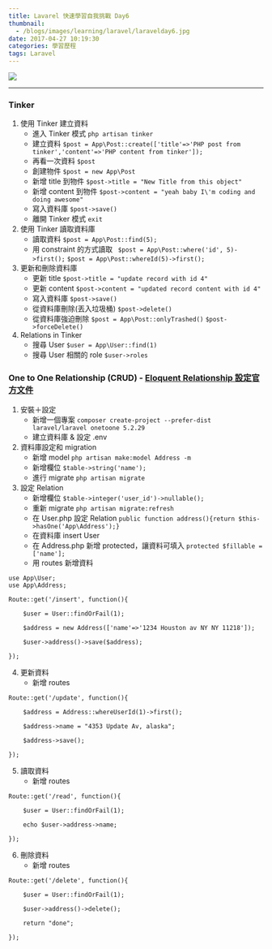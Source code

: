 ```yaml
---
title: Lavarel 快速學習自我挑戰 Day6
thumbnail:
  - /blogs/images/learning/laravel/laravelday6.jpg
date: 2017-04-27 10:19:30
categories: 學習歷程
tags: Laravel
---
```

<img src="/blogs/images/learning/laravel/laravelday6.jpg">

***
### Tinker
1. 使用 Tinker 建立資料
    - 進入 Tinker 模式
    `php artisan tinker`
    - 建立資料
    `$post = App\Post::create(['title'=>'PHP post from tinker','content'=>'PHP content from tinker']);`
    - 再看一次資料
    `$post`
    - 創建物件
    `$post = new App\Post`
    - 新增 title 到物件
    `$post->title = "New Title from this object"`
    - 新增 content 到物件
    `$post->content = "yeah baby I\'m coding and doing awesome"`
    - 寫入資料庫
    `$post->save()`
    - 離開 Tinker 模式
    `exit`
2. 使用 Tinker 讀取資料庫
    - 讀取資料
    `$post = App\Post::find(5);`
    - 用 constraint 的方式讀取
    ` $post = App\Post::where('id', 5)->first();`
    `$post = App\Post::whereId(5)->first();`
3. 更新和刪除資料庫
    - 更新 title
    `$post->title = "update record with id 4"`
    - 更新 content
    `$post->content = "updated record content with id 4"`
    - 寫入資料庫 `$post->save()`
    - 從資料庫刪除(丟入垃圾桶) `$post->delete()`
    - 從資料庫強迫刪除
    `$post = App\Post::onlyTrashed()`
    `$post->forceDelete()`
4. Relations in Tinker
    - 搜尋 User
    `$user = App\User::find(1)`
    - 搜尋 User 相關的 role
    `$user->roles`

### One to One Relationship (CRUD) - [Eloquent Relationship 設定官方文件](https://laravel.com/docs/5.2/eloquent-relationships)
1. 安裝＋設定
    - 新增一個專案
    `composer create-project --prefer-dist laravel/laravel onetoone 5.2.29`
    - 建立資料庫 & 設定 .env
2. 資料庫設定和 migration
    - 新增 model
    `php artisan make:model Address -m`
    - 新增欄位
    `$table->string('name');`
    - 進行 migrate
    `php artisan migrate`
3. 設定 Relation
    - 新增欄位
    `$table->integer('user_id')->nullable();`
    - 重新 migrate
    `php artisan migrate:refresh`
    - 在 User.php 設定 Relation
    `public function address(){return $this->hasOne('App\Address');}`
    - 在資料庫 insert User
    - 在 Address.php 新增 protected，讓資料可填入
    `protected $fillable = ['name'];`
    - 用 routes 新增資料
```
use App\User;
use App\Address;

Route::get('/insert', function(){

    $user = User::findOrFail(1);

    $address = new Address(['name'=>'1234 Houston av NY NY 11218']);

    $user->address()->save($address);

});
```
4. 更新資料
    - 新增 routes
```
Route::get('/update', function(){

    $address = Address::whereUserId(1)->first();

    $address->name = "4353 Update Av, alaska";

    $address->save();

});
```
5. 讀取資料
    - 新增 routes
```
Route::get('/read', function(){

    $user = User::findOrFail(1);

    echo $user->address->name;

});
```
6. 刪除資料
    - 新增 routes
```
Route::get('/delete', function(){

    $user = User::findOrFail(1);

    $user->address()->delete();

    return "done";

});
```
